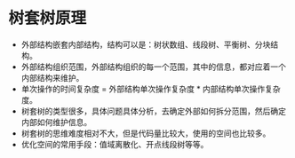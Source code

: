 # 树套树原理

- 外部结构嵌套内部结构，结构可以是：树状数组、线段树、平衡树、分块结构。
- 外部结构组织范围，外部结构组织的每一个范围，其中的信息，都对应着一个内部结构来维护。
- 单次操作的时间复杂度 = 外部结构单次操作复杂度 * 内部结构单次操作复杂度。
- 树套树的类型很多，具体问题具体分析，去确定外部如何拆分范围，然后确定内部如何维护信息。
- 树套树的思维难度相对不大，但是代码量比较大，使用的空间也比较多。
- 优化空间的常用手段：值域离散化、开点线段树等等。
